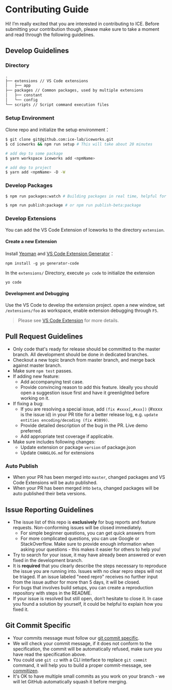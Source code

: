 # Contributing Guide

Hi! I’m really excited that you are interested in contributing to ICE. Before submitting your contribution though, please make sure to take a moment and read through the following guidelines.

## Develop Guidelines

### Directory

```md
.
├── extensions // VS Code extensions
│   ├── app
├── packages // Common packages, used by multiple extensions
│   ├── constant
│   └── config
└── scripts // Script command execution files
```

### Setup Environment

Clone repo and initialize the setup environment：

```bash
$ git clone git@github.com:ice-lab/iceworks.git
$ cd iceworks && npm run setup # This will take about 20 minutes

# add dep to some package
$ yarn workspace iceworks add <npmName>

# add dep to project
$ yarn add <npmName> -D -W
```

### Develop Packages

```bash
$ npm run packages:watch # Building packages in real time, helpful for develop extension

$ npm run publish:package # or npm run publish-beta:package
```

### Develop Extensions

You can add the VS Code Extension of Iceworks to the directory `extension`.

#### Create a new Extension

Install [Yeoman](http://yeoman.io/) and [VS Code Extension Generator](https://www.npmjs.com/package/generator-code)：

```shell
npm install -g yo generator-code
```

In the `extensions/` Directory, execute `yo code` to initialize the extension

```shell
yo code
```

#### Development and Debugging  

Use the VS Code to develop the extension project. open a new window, set `/extensions/foo` as workspace, enable extension debugging through `F5`.

> Please see [VS Code Extension](https://code.visualstudio.com/api) for more details.

## Pull Request Guidelines

- Only code that's ready for release should be committed to the master branch. All development should be done in dedicated branches.
- Checkout a new topic branch from master branch, and merge back against master branch.
- Make sure `npm test` passes.
- If adding new feature:
  - Add accompanying test case.
  - Provide convincing reason to add this feature. Ideally you should open a suggestion issue first and have it greenlighted before working on it.
- If fixing a bug:
  - If you are resolving a special issue, add `(fix #xxxx[,#xxx])` (#xxxx is the issue id) in your PR title for a better release log, e.g. `update entities encoding/decoding (fix #3899)`.
  - Provide detailed description of the bug in the PR. Live demo preferred.
  - Add appropriate test coverage if applicable.
- Make sure includes following changes:
  - Update extension or package `version` of package.json
  - Update `CHANGLOG.md` for extensions

### Auto Publish

- When your PR has been merged into `master`, changed packages and VS Code Extensions will be auto published.
- When your PR has been merged into `beta`, changed packages will be auto published their beta versions.

## Issue Reporting Guidelines

- The issue list of this repo is **exclusively** for bug reports and feature requests. Non-conforming issues will be closed immediately.
  - For simple beginner questions, you can get quick answers from
  - For more complicated questions, you can use Google or StackOverflow. Make sure to provide enough information when asking your questions - this makes it easier for others to help you!
- Try to search for your issue, it may have already been answered or even fixed in the development branch.
- It is **required** that you clearly describe the steps necessary to reproduce the issue you are running into. Issues with no clear repro steps will not be triaged. If an issue labeled "need repro" receives no further input from the issue author for more than 5 days, it will be closed.
- For bugs that involves build setups, you can create a reproduction repository with steps in the README.
- If your issue is resolved but still open, don’t hesitate to close it. In case you found a solution by yourself, it could be helpful to explain how you fixed it.

## Git Commit Specific

- Your commits message must follow our [git commit specific](./GIT_COMMIT_SPECIFIC.md).
- We will check your commit message, if it does not conform to the specification, the commit will be automatically refused, make sure you have read the specification above.
- You could use `git cz` with a CLI interface to replace `git commit` command, it will help you to build a proper commit-message, see [commitizen](https://github.com/commitizen/cz-cli).
- It's OK to have multiple small commits as you work on your branch - we will let GitHub automatically squash it before merging.
